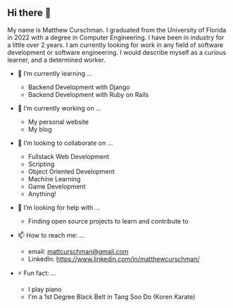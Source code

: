 ## Hi there 👋

My name is Matthew Curschman. I graduated from the University of Florida in 2022 with a degree in Computer Engineering. I have been in industry for a little over 2 years. I am currently looking for work in any field of software development or software engineering. I would describe myself as a curious learner, and a determined worker. 

- 🌱 I’m currently learning ...
  - Backend Development with Django
  - Backend Development with Ruby on Rails

- 🔭 I’m currently working on ...
  - My personal website
  - My blog
 
- 👯 I’m looking to collaborate on ...
  - Fullstack Web Development
  - Scripting
  - Object Oriented Development
  - Machine Learning
  - Game Development
  - Anything!
 
- 🤔 I’m looking for help with ...
  - Finding open source projects to learn and contribute to

- 📫 How to reach me: ...
  - email: mattcurschman@gmail.com
  - LinkedIn: https://www.linkedin.com/in/matthewcurschman/

- ⚡ Fun fact: ...
  - I play piano
  - I'm a 1st Degree Black Belt in Tang Soo Do (Koren Karate)

<!--
**mcursch/mcursch** is a ✨ _special_ ✨ repository because its `README.md` (this file) appears on your GitHub profile.

Here are some ideas to get you started:


  Everything

- 💬 Ask me about ...
- 😄 Pronouns: ...
-->
